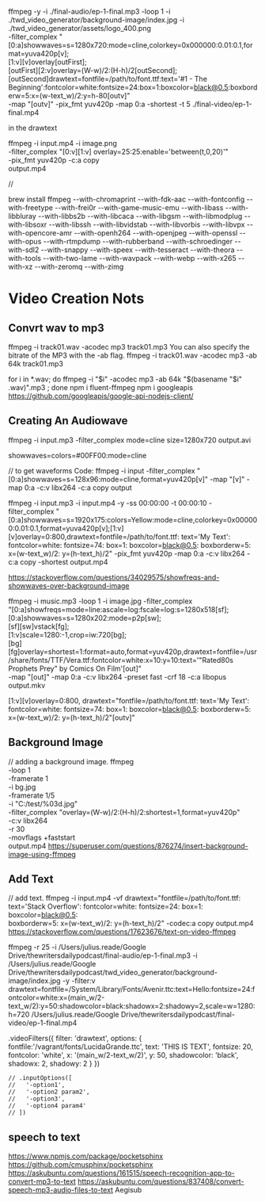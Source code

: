 
<!-- WORKING! -->
<!--
ffmpeg -y -i ./final-audio/ep-1-final.mp3 -loop 1 -i ./twd_video_generator/background-image/index.jpg\
-filter_complex "[0:a]showwaves=s=1280x720:mode=cline,colorkey=0x000000:0.01:0.1,format=yuva420p[v]; \
[1:v][v]vstack[outFirst]; \
[outFirst]drawtext=fontfile=/path/to/font.ttf:text='Stack Overflow':fontcolor=white:fontsize=24:box=1:boxcolor=black@0.5:boxborderw=5:x=(w-text_w)/2:y=(h-text_h)/2[outv]" \
-map "[outv]" -pix_fmt yuv420p -map 0:a -shortest -t 5 ./final-video/ep-1-final.mp4
 -->

<!-- LOOKING AT -->

ffmpeg -y -i ./final-audio/ep-1-final.mp3 -loop 1 -i ./twd_video_generator/background-image/index.jpg -i ./twd_video_generator/assets/logo_400.png  \
-filter_complex "[0:a]showwaves=s=1280x720:mode=cline,colorkey=0x000000:0.01:0.1,format=yuva420p[v]; \
[1:v][v]overlay[outFirst]; \
[outFirst][2:v]overlay=(W-w)/2:(H-h)/2[outSecond]; \
[outSecond]drawtext=fontfile=/path/to/font.ttf:text='#1 - The Beginning':fontcolor=white:fontsize=24:box=1:boxcolor=black@0.5:boxborderw=5:x=(w-text_w)/2:y=h-80[outv]" \
-map "[outv]" -pix_fmt yuv420p -map 0:a -shortest -t 5 ./final-video/ep-1-final.mp4

<!-- :x=(w-text_w)/2:y=(h-text_h) --> in the drawtext

ffmpeg -i input.mp4 -i image.png \
-filter_complex "[0:v][1:v] overlay=25:25:enable='between(t,0,20)'" \
-pix_fmt yuv420p -c:a copy \
output.mp4


 <!-- -map 0:a -c:v libx264 -preset fast -crf 18 -c:a libopus -->
<!--

"[0:a]showfreqs=mode=line:ascale=log:fscale=log:s=1280x518[sf]; \
 [0:a]showwaves=s=1280x202:mode=p2p[sw]; \
 [sf][sw]vstack[fg]; \
 [1:v]scale=1280:-1,crop=iw:720[bg]; \
 [bg][fg]overlay=shortest=1:format=auto,format=yuv420p,drawtext=fontfile=/usr/share/fonts/TTF/Vera.ttf:fontcolor=white:x=10:y=10:text='\"Rated80s Prophets Prey\" by Comics On Film'[out]" \ -->





<!-- -filter_complex '[1:v]scale=1280:720[ckout];[0:v][ckout]blend=all_mode='multiply'[out]' \ -->

//



brew install ffmpeg --with-chromaprint --with-fdk-aac --with-fontconfig --with-freetype --with-frei0r --with-game-music-emu --with-libass --with-libbluray --with-libbs2b --with-libcaca --with-libgsm --with-libmodplug --with-libsoxr --with-libssh --with-libvidstab --with-libvorbis --with-libvpx --with-opencore-amr --with-openh264 --with-openjpeg --with-openssl --with-opus --with-rtmpdump --with-rubberband --with-schroedinger --with-sdl2 --with-snappy --with-speex --with-tesseract --with-theora --with-tools --with-two-lame --with-wavpack --with-webp --with-x265 --with-xz --with-zeromq --with-zimg


# Video Creation Nots

## Convrt wav to mp3

ffmpeg -i track01.wav -acodec mp3 track01.mp3
You can also specify the bitrate of the MP3 with the -ab flag.
ffmpeg -i track01.wav -acodec mp3 -ab 64k track01.mp3

for i in *.wav; do ffmpeg -i "$i" -acodec mp3 -ab 64k "$(basename "$i" .wav)".mp3 ; done
npm i fluent-ffmpeg
npm i googleapis
https://github.com/googleapis/google-api-nodejs-client/


## Creating An Audiowave

<!-- NOT correct, but similar -->
ffmpeg -i input.mp3 -filter_complex mode=cline size=1280x720 output.avi

showwaves=colors=#00FF00:mode=cline

// to get waveforms
Code: ffmpeg -i input -filter_complex "[0:a]showwaves=s=128x96:mode=cline,format=yuv420p[v]" -map "[v]" -map 0:a -c:v libx264 -c:a copy output

ffmpeg -i input.mp3 -i input.mp4 -y -ss 00:00:00 -t 00:00:10 -filter_complex "[0:a]showwaves=s=1920x175:colors=Yellow:mode=cline,colorkey=0x000000:0.01:0.1,format=yuva420p[v];[1:v][v]overlay=0:800,drawtext=fontfile=/path/to/font.ttf: text='My Text': fontcolor=white: fontsize=74: box=1: boxcolor=black@0.5: boxborderw=5: x=(w-text_w)/2: y=(h-text_h)/2" -pix_fmt yuv420p -map 0:a -c:v libx264 -c:a copy -shortest output.mp4


https://stackoverflow.com/questions/34029575/showfreqs-and-showwaves-over-background-image

ffmpeg -i music.mp3 -loop 1 -i image.jpg -filter_complex \
"[0:a]showfreqs=mode=line:ascale=log:fscale=log:s=1280x518[sf]; \
 [0:a]showwaves=s=1280x202:mode=p2p[sw]; \
 [sf][sw]vstack[fg]; \
 [1:v]scale=1280:-1,crop=iw:720[bg]; \
 [bg][fg]overlay=shortest=1:format=auto,format=yuv420p,drawtext=fontfile=/usr/share/fonts/TTF/Vera.ttf:fontcolor=white:x=10:y=10:text='\"Rated80s Prophets Prey\" by Comics On Film'[out]" \
-map "[out]" -map 0:a -c:v libx264 -preset fast -crf 18 -c:a libopus output.mkv



[1:v][v]overlay=0:800,
       drawtext="fontfile=/path/to/font.ttf: text='My Text': fontcolor=white: fontsize=74: box=1:
       boxcolor=black@0.5: boxborderw=5: x=(w-text_w)/2: y=(h-text_h)/2"[outv]"

## Background Image

// adding a background image.
ffmpeg \
-loop 1 \
-framerate 1 \
-i bg.jpg \
-framerate 1/5 \
-i "C:/test/%03d.jpg" \
-filter_complex "overlay=(W-w)/2:(H-h)/2:shortest=1,format=yuv420p" \
-c:v libx264 \
-r 30 \
-movflags +faststart \
output.mp4
https://superuser.com/questions/876274/insert-background-image-using-ffmpeg

## Add Text
// add text.
ffmpeg -i input.mp4 -vf drawtext="fontfile=/path/to/font.ttf: \
text='Stack Overflow': fontcolor=white: fontsize=24: box=1: boxcolor=black@0.5: \
boxborderw=5: x=(w-text_w)/2: y=(h-text_h)/2" -codec:a copy output.mp4
https://stackoverflow.com/questions/17623676/text-on-video-ffmpeg

ffmpeg -r 25 -i /Users/julius.reade/Google Drive/thewritersdailypodcast/final-audio/ep-1-final.mp3 -i /Users/julius.reade/Google Drive/thewritersdailypodcast/twd_video_generator/background-image/index.jpg -y -filter:v drawtext=fontfile=/System/Library/Fonts/Avenir.ttc:text=Hello:fontsize=24:fontcolor=white:x=(main_w/2-text_w/2):y=50:shadowcolor=black:shadowx=2:shadowy=2,scale=w=1280:h=720 /Users/julius.reade/Google Drive/thewritersdailypodcast/final-video/ep-1-final.mp4


.videoFilters({
  filter: 'drawtext',
  options: {
    fontfile:'/vagrant/fonts/LucidaGrande.ttc',
    text: 'THIS IS TEXT',
    fontsize: 20,
    fontcolor: 'white',
    x: '(main_w/2-text_w/2)',
    y: 50,
    shadowcolor: 'black',
    shadowx: 2,
    shadowy: 2
  }
})


    // .inputOptions([
    //   '-option1',
    //   '-option2 param2',
    //   '-option3',
    //   '-option4 param4'
    // ])



## speech to text
https://www.npmjs.com/package/pocketsphinx
https://github.com/cmusphinx/pocketsphinx
https://askubuntu.com/questions/161515/speech-recognition-app-to-convert-mp3-to-text
https://askubuntu.com/questions/837408/convert-speech-mp3-audio-files-to-text
Aegisub
